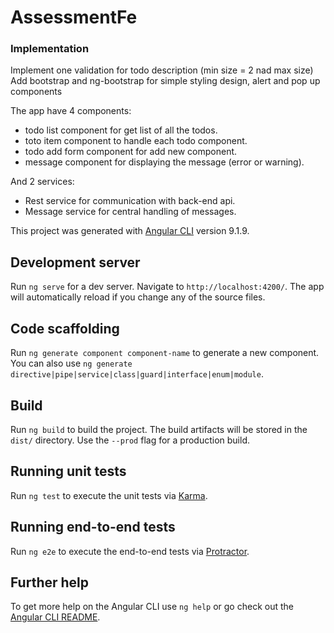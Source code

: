 # AssessmentFe

### Implementation

Implement one validation for todo description (min size = 2 nad max size)
Add bootstrap and ng-bootstrap for simple styling design, alert and pop up components

The app have 4 components:
* todo list component for get list of all the todos.
* toto item component to handle each todo component.
* todo add form component for add new component.
* message component for displaying the message (error or warning).

And 2 services:

* Rest service for communication with back-end api.
* Message service for central handling of messages.

This project was generated with [Angular CLI](https://github.com/angular/angular-cli) version 9.1.9.

## Development server

Run `ng serve` for a dev server. Navigate to `http://localhost:4200/`. The app will automatically reload if you change any of the source files.

## Code scaffolding

Run `ng generate component component-name` to generate a new component. You can also use `ng generate directive|pipe|service|class|guard|interface|enum|module`.

## Build

Run `ng build` to build the project. The build artifacts will be stored in the `dist/` directory. Use the `--prod` flag for a production build.

## Running unit tests

Run `ng test` to execute the unit tests via [Karma](https://karma-runner.github.io).

## Running end-to-end tests

Run `ng e2e` to execute the end-to-end tests via [Protractor](http://www.protractortest.org/).

## Further help

To get more help on the Angular CLI use `ng help` or go check out the [Angular CLI README](https://github.com/angular/angular-cli/blob/master/README.md).
